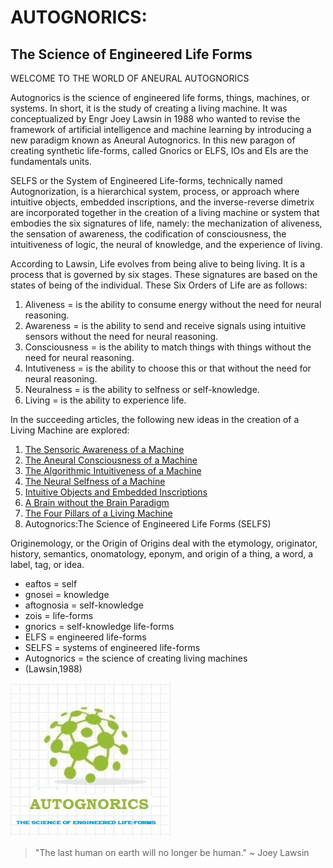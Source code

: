 # AUTOGNORICS: 
## The Science of Engineered Life Forms

WELCOME TO THE WORLD OF ANEURAL AUTOGNORICS

Autognorics is the science of engineered life forms, things, machines, or systems. In short, it is the study of creating a living machine. It was conceptualized by Engr Joey Lawsin in 1988 who wanted to revise the framework of artificial intelligence and machine learning by introducing a new paradigm known as Aneural Autognorics. In this new paragon of creating synthetic life-forms, called Gnorics or ELFS, IOs and EIs are the fundamentals units. 

SELFS or the System of Engineered Life-forms, technically named Autognorization, is a hierarchical system, process, or approach where intuitive objects, embedded inscriptions, and the inverse-reverse dimetrix are incorporated together in the creation of a living machine or system that embodies the six signatures of life, namely: the mechanization of aliveness, the sensation of awareness, the codification of consciousness, the intuitiveness of logic, the neural of knowledge, and the experience of living.

According to Lawsin, Life evolves from being alive to being living. It is a process that is governed by six stages. These signatures are based on the states of being of the individual. These Six Orders of Life are as follows:

1. Aliveness = is the ability to consume energy without the need for neural reasoning.
2. Awareness = is the ability to send and receive signals using intuitive sensors without the need for neural reasoning.
3. Consciousness = is the ability to match things with things without the need for neural reasoning.
4. Intutiveness = is the ability to choose this or that without the need for neural reasoning.
5. Neuralness = is the ability to selfness or self-knowledge.
6. Living = is the ability to experience life.

In the succeeding articles, the following new ideas in the creation of a Living Machine are explored:
1. [The Sensoric Awareness of a Machine](https://autognorics.github.io/Sensoric_Awareness/)
2. [The Aneural Consciousness of a Machine](https://autognorics.github.io/Aneural_Consciousness/)
3. [The Algorithmic Intuitiveness of a Machine](https://autognorics.github.io/Algorithmic_Intuitiveness/)
4. [The Neural Selfness of a Machine](https://autognorics.github.io/) 
5. [Intuitive Objects and Embedded Inscriptions](https://autognorics.github.io/Intuitive_Objects/)
6. [A Brain without the Brain Paradigm](https://autognorics.github.io/Aneural-Network-System/)
7. [The Four Pillars of a Living Machine](https://autognorics.github.io/Engineered_Life_Forms/)
8. Autognorics:The Science of Engineered Life Forms (SELFS)


Originemology, or the Origin of Origins deal with the etymology, originator, history, semantics, onomatology, eponym, and origin of a thing, a word, a label, tag, or idea.
- eaftos = self
- gnosei = knowledge
- aftognosia = self-knowledge
- zois = life-forms
- gnorics = self-knowledge life-forms
- ELFS = engineered life-forms
- SELFS = systems of engineered life-forms
- Autognorics = the science of creating living machines
- (Lawsin,1988)

![autognorics](gnorics.jpg)


> "The last human on earth will no longer be human." ~ Joey Lawsin
